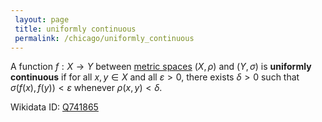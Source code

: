 ```yaml
---
 layout: page
 title: uniformly continuous
 permalink: /chicago/uniformly_continuous
---
```

A function $f:X\to Y$ between [metric spaces](https://mathgloss.github.io/MathGloss/metric_space) $(X,\rho)$ and $(Y, \sigma)$ is **uniformly continuous** if for all $x,y \in X$ and all $\varepsilon > 0$, there exists $\delta > 0$ such that $\sigma(f(x), f(y)) < \varepsilon$ whenever $\rho(x,y) < \delta$.

Wikidata ID: [Q741865](https://www.wikidata.org/wiki/Q741865)